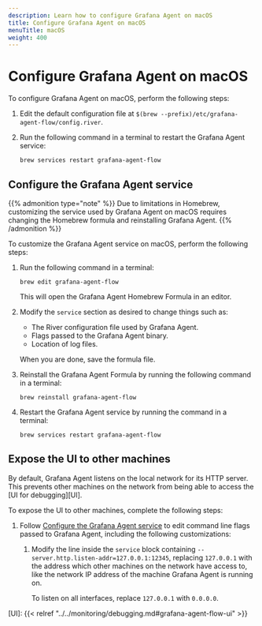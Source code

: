 ```yaml
---
description: Learn how to configure Grafana Agent on macOS
title: Configure Grafana Agent on macOS
menuTitle: macOS
weight: 400
---
```


# Configure Grafana Agent on macOS

To configure Grafana Agent on macOS, perform the following
steps:

1. Edit the default configuration file at
   `$(brew --prefix)/etc/grafana-agent-flow/config.river`.

1. Run the following command in a terminal to restart the Grafana Agent
   service:

   ```shell
   brew services restart grafana-agent-flow
   ```

## Configure the Grafana Agent service

{{% admonition type="note" %}}
Due to limitations in Homebrew, customizing the service used by
Grafana Agent on macOS requires changing the Homebrew formula and
reinstalling Grafana Agent.
{{% /admonition %}}

To customize the Grafana Agent service on macOS, perform the following
steps:

1. Run the following command in a terminal:

   ```shell
   brew edit grafana-agent-flow
   ```

   This will open the Grafana Agent Homebrew Formula in an editor.

1. Modify the `service` section as desired to change things such as:

   * The River configuration file used by Grafana Agent.
   * Flags passed to the Grafana Agent binary.
   * Location of log files.

   When you are done, save the formula file.

1. Reinstall the Grafana Agent Formula by running the following command in
   a terminal:

   ```shell
   brew reinstall grafana-agent-flow
   ```

1. Restart the Grafana Agent service by running the command in a terminal:

   ```shell
   brew services restart grafana-agent-flow
   ```

## Expose the UI to other machines

By default, Grafana Agent listens on the local network for its HTTP
server. This prevents other machines on the network from being able to access
the [UI for debugging][UI].

To expose the UI to other machines, complete the following steps:

1. Follow [Configure the Grafana Agent service](#configure-the-grafana-agent-flow-service)
   to edit command line flags passed to Grafana Agent, including the
   following customizations:

    1. Modify the line inside the `service` block containing
       `--server.http.listen-addr=127.0.0.1:12345`, replacing `127.0.0.1` with
       the address which other machines on the network have access to, like the
       network IP address of the machine Grafana Agent is running on.

       To listen on all interfaces, replace `127.0.0.1` with `0.0.0.0`.

[UI]: {{< relref "../../monitoring/debugging.md#grafana-agent-flow-ui" >}}
